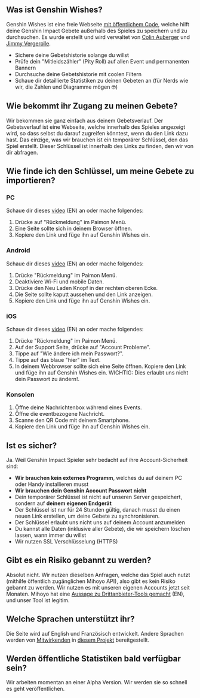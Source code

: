 ## Was ist Genshin Wishes?
Genshin Wishes ist eine freie Webseite [mit öffentlichem Code](https://github.com/genshin-wishes), welche hilft deine Genshin Impact Gebete außerhalb des Spieles zu speichern und zu durchsuchen. Es wurde erstellt und wird verwaltet von [Colin Auberger](https://www.linkedin.com/in/colin-auberger/) und [Jimmy Vergerolle](https://vergerolle.fr).

- Sichere deine Gebetshistorie solange du willst
- Prüfe dein "Mitleidszähler" (Pity Roll) auf allen Event und permanenten Bannern
- Durchsuche deine Gebetshistorie mit coolen Filtern
- Schaue dir detaillierte Statistiken zu deinen Gebeten an (für Nerds wie wir, die Zahlen und Diagramme mögen 🤓)

## Wie bekommt ihr Zugang zu meinen Gebete?
Wir bekommen sie ganz einfach aus deinem Gebetsverlauf. Der Gebetsverlauf ist eine Webseite, welche innerhalb des Spieles angezeigt wird, so dass selbst du darauf zugreifen könntest, wenn du den Link dazu hast. Das einzige, was wir brauchen ist ein temporärer Schlüssel, den das Spiel erstellt. Dieser Schlüssel ist innerhalb des Links zu finden, den wir von dir abfragen.

## Wie finde ich den Schlüssel, um meine Gebete zu importieren?
### PC
Schaue dir dieses [video](https://www.youtube.com/watch?v=a16X0R_rSZc) (EN) an oder mache folgendes:
1) Drücke auf "Rückmeldung" im Paimon Menü.
2) Eine Seite sollte sich in deinem Browser öffnen.
3) Kopiere den Link und füge ihn auf Genshin Wishes ein.

### Android
Schaue dir dieses [video](https://www.youtube.com/watch?v=hok0jCjSrjo) (EN) an oder mache folgendes:
1) Drücke "Rückmeldung" im Paimon Menü.
2) Deaktiviere Wi-Fi und mobile Daten.
3) Drücke den Neu Laden Knopf in der rechten oberen Ecke.
4) Die Seite sollte kaputt aussehen und den Link anzeigen.
5) Kopiere den Link und füge ihn auf Genshin Wishes ein.

### iOS
Schaue dir dieses [video](https://www.youtube.com/watch?v=HW8nywx9Tio) (EN) an oder mache folgendes:
1) Drücke "Rückmeldung" im Paimon Menü.
2) Auf der Support Seite, drücke auf "Account Probleme".
3) Tippe auf "Wie ändere ich mein Passwort?".
4) Tippe auf das blaue "hier" im Text.
5) In deinem Webbrowser sollte sich eine Seite öffnen. Kopiere den Link und füge ihn auf Genshin Wishes ein.
   WICHTIG: Dies erlaubt uns nicht dein Passwort zu ändern!.

### Konsolen
1) Öffne deine Nachrichtenbox während eines Events.
2) Öffne die eventbezogene Nachricht.
3) Scanne den QR Code mit deinem Smartphone.
4) Kopiere den Link und füge ihn auf Genshin Wishes ein.

## Ist es sicher?
Ja. Weil Genshin Impact Spieler sehr bedacht auf ihre Account-Sicherheit sind:
- **Wir brauchen kein externes Programm**, welches du auf deinem PC oder Handy installieren musst
- **Wir brauchen dein Genshin Account Passwort nicht**
- Dein temporärer Schlüssel ist nicht auf unseren Server gespeichert, sondern auf **deinem eigenen Endgerät**
- Der Schlüssel ist nur für 24 Stunden gültig, danach musst du einen neuen Link erstellen, um deine Gebete zu synchronisieren.
- Der Schlüssel erlaubt uns nicht uns auf deinem Account anzumelden
- Du kannst alle Daten (inklusive aller Gebete), die wir speichern löschen lassen, wann immer du willst
- Wir nutzen SSL Verschlüsselung (HTTPS)

## Gibt es ein Risiko gebannt zu werden?
Absolut nicht. Wir nutzen dieselben Anfragen, welche das Spiel auch nutzt (mithilfe öffentlich zugänglichen Mihoyo API), also gibt es kein Risiko gebannt zu werden. Wir nutzen es mit unseren eigenen Accounts jetzt seit Monaten. Mihoyo hat eine [Aussage zu Drittanbieter-Tools gemacht](https://genshin.mihoyo.com/en/news/detail/5763) (EN), und unser Tool ist legitim.

## Welche Sprachen unterstützt ihr?
Die Seite wird auf English und Französisch entwickelt. Andere Sprachen werden von [Mitwirkenden](https://github.com/genshin-wishes/genshin-wishes-i18n/blob/main/CONTRIBUTORS.md) in [diesem Projekt](https://github.com/genshin-wishes/genshin-wishes-i18n) bereitgestellt.

## Werden öffentliche Statistiken bald verfügbar sein?
Wir arbeiten momentan an einer Alpha Version. Wir werden sie so schnell es geht veröffentlichen.
